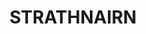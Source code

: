 ---
lastmod: '2025-04-06T06:05:20+00:00'
latitude: -35.23269278
layout: suburb
longitude: 148.986288
postcode: '2615'
state: ACT
title: STRATHNAIRN
url: /act/strathnairn/
---